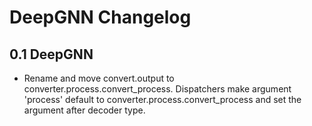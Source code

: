 # DeepGNN Changelog

## 0.1 DeepGNN

* Rename and move convert.output to converter.process.convert_process. Dispatchers make argument 'process' default to converter.process.convert_process and set the argument after decoder type. 
